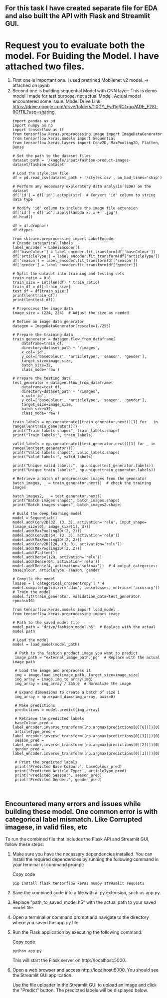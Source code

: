 ## For this task I have created separate file for EDA and also built the API with Flask and Streamlit GUI.

# Request you to evaluate both the model. For Buiding the Model. I have attached two files. 
   1) First one is important one. I used pretrined Mobilenet v2 model. -> attached on ipynb 
   2) Second one is building sequential Model with CNN layer:
       This is demo model I made for test purpose. not actual Model. 
       Actual model encountered some issue. 
        Model Drive Link: https://drive.google.com/drive/folders/1l0GY_Fyd1gRCfxqq7ADE_F2St-9CfTIL?usp=sharing
        ```
        import pandas as pd
        import numpy as np
        import tensorflow as tf
        from tensorflow.keras.preprocessing.image import ImageDataGenerator
        from tensorflow.keras.models import Sequential
        from tensorflow.keras.layers import Conv2D, MaxPooling2D, Flatten, Dense
        
        # Set the path to the dataset files
        dataset_path = '/kaggle/input/fashion-product-images-dataset/fashion-dataset'

        # Load the style.csv file
        df = pd.read_csv(dataset_path + '/styles.csv', on_bad_lines='skip')
       
        # Perform any necessary exploratory data analysis (EDA) on the dataset
        df['id'] = df['id'].astype(str)  # Convert 'id' column to string data type

        # Modify 'id' column to include the image file extension
        df['id'] = df['id'].apply(lambda x: x + '.jpg')
        df.head()
        
        df = df.dropna()
        df.dtypes
        
        from sklearn.preprocessing import LabelEncoder
        # Encode categorical labels
        label_encoder = LabelEncoder()
        df['baseColour'] = label_encoder.fit_transform(df['baseColour'])
        df['articleType'] = label_encoder.fit_transform(df['articleType'])
        df['season'] = label_encoder.fit_transform(df['season'])
        df['gender'] = label_encoder.fit_transform(df['gender'])

        # Split the dataset into training and testing sets
        train_ratio = 0.8
        train_size = int(len(df) * train_ratio)
        train_df = df[:train_size]
        test_df = df[train_size:]
        print(len(train_df))
        print(len(test_df))
        
        # Preprocess the image data
        image_size = (224, 224)  # Adjust the size as needed

        # Define an image data generator
        datagen = ImageDataGenerator(rescale=1./255)

        # Prepare the training data
        train_generator = datagen.flow_from_dataframe(
            dataframe=train_df,
            directory=dataset_path + '/images',
            x_col='id',
            y_col=['baseColour', 'articleType', 'season', 'gender'],
            target_size=image_size,
            batch_size=32,
            class_mode='raw')

        # Prepare the testing data
        test_generator = datagen.flow_from_dataframe(
            dataframe=test_df,
            directory=dataset_path + '/images',
            x_col='id',
            y_col=['baseColour', 'articleType', 'season', 'gender'],
            target_size=image_size,
            batch_size=32,
            class_mode='raw')
            
        train_labels = np.concatenate([train_generator.next()[1] for _ in range(len(train_generator))])
        print("Train labels shape:", train_labels.shape)
        print("Train labels:", train_labels)

        valid_labels = np.concatenate([test_generator.next()[1] for _ in range(len(test_generator))])
        print("Valid labels shape:", valid_labels.shape)
        print("Valid labels:", valid_labels)

        print("Unique valid labels:", np.unique(test_generator.labels))
        print("Unique train labels:", np.unique(train_generator.labels))
        
        # Retrieve a batch of preprocessed images from the generator
        batch_images, _ = train_generator.next()  # check the training images

        batch_images2, _ = test_generator.next() 
        print("Batch images shape:", batch_images.shape)
        print("Batch images shape:", batch_images2.shape)
        
        # Build the deep learning model
        model = Sequential()
        model.add(Conv2D(32, (3, 3), activation='relu', input_shape=(image_size[0], image_size[1], 3)))
        model.add(MaxPooling2D((2, 2)))
        model.add(Conv2D(64, (3, 3), activation='relu'))
        model.add(MaxPooling2D((2, 2)))
        model.add(Conv2D(128, (3, 3), activation='relu'))
        model.add(MaxPooling2D((2, 2)))
        model.add(Flatten())
        model.add(Dense(128, activation='relu'))
        model.add(Dense(64, activation='relu'))
        model.add(Dense(4, activation='softmax'))  # 4 output categories: baseColour, articleType, season, gender
        
        # Compile the model
        losses = ['categorical_crossentropy'] * 4
        model.compile(optimizer='adam', loss=losses, metrics=['accuracy'])
        # Train the model
        model.fit(train_generator, validation_data=test_generator, epochs=10)
         
        from tensorflow.keras.models import load_model
        from tensorflow.keras.preprocessing import image

        # Path to the saved model file
        model_path = "drive/fashion_model.h5"  # Replace with the actual model path

        # Load the model
        model = load_model(model_path)

         # Path to the fashion product image you want to predict
         image_path = "external_image_path.jpg"  # Replace with the actual image path

         # Load the image and preprocess it
         img = image.load_img(image_path, target_size=image_size)
         img_array = image.img_to_array(img)
         img_array = img_array / 255.0  # Normalize the image

         # Expand dimensions to create a batch of size 1
         img_array = np.expand_dims(img_array, axis=0)

         # Make predictions
         predictions = model.predict(img_array)

         # Retrieve the predicted labels
         baseColour_pred = label_encoder.inverse_transform([np.argmax(predictions[0][0])])[0]
         articleType_pred = label_encoder.inverse_transform([np.argmax(predictions[0][1])])[0]
         season_pred = label_encoder.inverse_transform([np.argmax(predictions[0][2])])[0]
         gender_pred = label_encoder.inverse_transform([np.argmax(predictions[0][3])])[0]

         # Print the predicted labels
         print('Predicted Base Colour:', baseColour_pred)
         print('Predicted Article Type:', articleType_pred)
         print('Predicted Season:', season_pred)
         print('Predicted Gender:', gender_pred)



        ```
## Encountered many errors and issues while building these model. One common error is with categorical label mismatch. Like Corrupted imagese, in valid files, etc
To run the combined file that includes the Flask API and Streamlit GUI, follow these steps:

1) Make sure you have the necessary dependencies installed. You can install the required dependencies by running the following command in your terminal or command prompt:

    Copy code
    ```
    pip install flask tensorflow keras numpy streamlit requests
    ```
2) Save the combined code into a file with a .py extension, such as app.py.

3) Replace "path_to_saved_model.h5" with the actual path to your saved model file.

4) Open a terminal or command prompt and navigate to the directory where you saved the app.py file.

5) Run the Flask application by executing the following command:

    Copy code
    ```
    python app.py
    ```
    This will start the Flask server on http://localhost:5000.

6) Open a web browser and access http://localhost:5000. You should see the Streamlit GUI application.

   Use the file uploader in the Streamlit GUI to upload an image and click the "Predict" button. The predicted labels will be displayed below.
